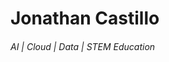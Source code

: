 <!-- Replace this with your name, and include a header. -->
# Jonathan Castillo
###### AI | Cloud | Data | STEM Education
